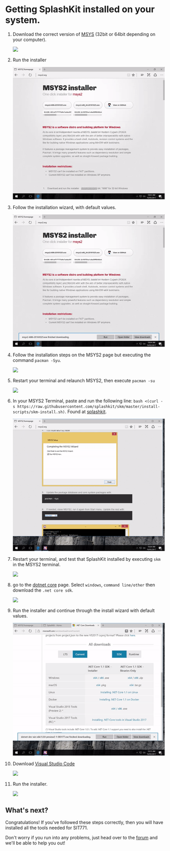 # Getting SplashKit installed on your system.

1. Download the correct version of [MSYS](http://www.msys2.org) (32bit or 64bit depending on your computer).

    ![](../../images/install-gifs/Windows/1.gif)

1. Run the installer

    ![](../../images/install-gifs/Windows/2.gif)

1. Follow the installation wizard, with default values.

    ![](../../images/install-gifs/Windows/3.gif)

1. Follow the installation steps on the MSYS2 page but executing the command `pacman -Syu`.

    ![](../../images/install-gifs/Windows/4.gif)

1. Restart your terminal and relaunch MSYS2, then execute `pacman -su`

    ![](../../images/install-gifs/Windows/5.gif)

1. In your MSYS2 Terminal, paste and run the following line: `bash <(curl -s https://raw.githubusercontent.com/splashkit/skm/master/install-scripts/skm-install.sh)`. Found at [splashkit](splashkit.io).

    ![](../../images/install-gifs/Windows/6.gif)

1. Restart your terminal, and test that SplashKit installed by executing `skm` in the MSYS2 terminal.

    ![](../../images/install-gifs/Windows/7.gif)

1. go to the [dotnet core](https://www.microsoft.com/net/core) page. Select `windows`, `command line/other` then download the `.net core sdk`.

    ![](../../images/install-gifs/Windows/8.gif)

1. Run the installer and continue through the install wizard with default values.

    ![](../../images/install-gifs/Windows/9.gif)

1. Download [Visual Studio Code](code.visualstudio.com)

    ![](../../images/install-gifs/Windows/10.gif)

1. Run the installer.

    ![](../../images/install-gifs/Windows/11.gif)

## What's next?
Congratulations! If you've followed these steps correctly, then you will have installed all the tools needed for SIT771.

Don't worry if you run into any problems, just head over to the [forum](http://sit771-discourse.it.deakin.edu.au/) and we'll be able to help you out!